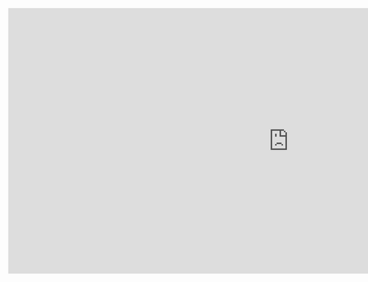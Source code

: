<iframe title="Marcas & Modelos x Categoría - TABLA DINÁMICA" width="1140" height="541.25" src="https://app.powerbi.com/reportEmbed?reportId=54df9bb9-b9dc-4e67-bbdb-71c0b427343d&autoAuth=true&ctid=b41ac89a-6984-4110-853b-f6f558dee7d4&config=eyJjbHVzdGVyVXJsIjoiaHR0cHM6Ly93YWJpLXNvdXRoLWNlbnRyYWwtdXMtcmVkaXJlY3QuYW5hbHlzaXMud2luZG93cy5uZXQvIn0%3D" frameborder="0" allowFullScreen="true"></iframe>
